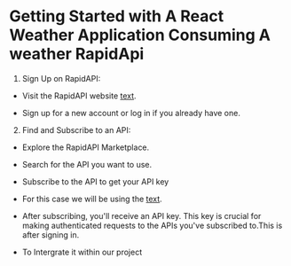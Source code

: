 # Getting Started with A React Weather Application Consuming A weather RapidApi

1. Sign Up on RapidAPI:

- Visit the RapidAPI website [text](https://rapidapi.com/).

- Sign up for a new account or log in if you already have one.

2. Find and Subscribe to an API:

- Explore the RapidAPI Marketplace.

- Search for the API you want to use.

- Subscribe to the API to get your API key

- For this case we will be using the [text](https://rapidapi.com/wirefreethought/api/geodb-cities).

- After subscribing, you'll receive an API key. This key is crucial for making authenticated requests to the APIs you've subscribed to.This is after signing in.

- To Intergrate it within our project